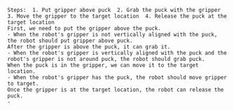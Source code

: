 
    Steps:  1. Put gripper above puck  2. Grab the puck with the gripper  3. Move the gripper to the target location  4. Release the puck at the target location
    First, we need to put the gripper above the puck.
    - When the robot's gripper is not vertically aligned with the puck, the robot should put gripper above puck.
    After the gripper is above the puck, it can grab it.
    - When the robot's gripper is vertically aligned with the puck and the robot's gripper is not around puck, the robot should grab puck.
    When the puck is in the gripper, we can move it to the target location.
    - When the robot's gripper has the puck, the robot should move gripper to target.
    Once the gripper is at the target location, the robot can release the puck.
    -
